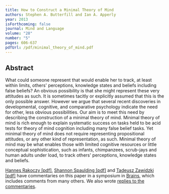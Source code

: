 ```yaml
---
title: How to Construct a Minimal Theory of Mind
authors: Stephen A. Butterfill and Ian A. Apperly
year: 2013
isForthcoming: false
journal: Mind and Language
volume: "28"
number: "5"
pages: 606-637
pdfUrl: /pdf/minimal_theory_of_mind.pdf
---
```


## Abstract

What could someone represent that would enable her to track, at least within limits, others' perceptions, knowledge states and beliefs including false beliefs?  An obvious possibility is that she might represent these very attitudes as such. It is sometimes tacitly or explicitly assumed that this is the only possible answer. However we argue that several recent discoveries in developmental, cognitive, and comparative psychology indicate the need for other, less obvious possibilities. Our aim is to meet this need by describing the construction of a minimal theory of mind.  Minimal theory of mind is rich enough to explain systematic success on tasks held to be acid tests for theory of mind cognition including many false belief tasks. Yet minimal theory of mind does not require representing propositional attitudes, or any other kind of representation, as such. Minimal theory of mind may be what enables those with limited cognitive resources or little conceptual sophistication, such as infants, chimpanzees, scrub-jays and human adults under load,  to track others' perceptions, knowledge states and beliefs.


<p> <a href="http://philosophyofbrains.com/wp-content/uploads/2013/11/rakoczy.pdf" target="_blank">Hannes Rakoczy [pdf]</a><span>, </span><a href="http://philosophyofbrains.com/wp-content/uploads/2013/11/spaulding.pdf" target="_blank">Shannon Spaulding [pdf]</a><span> and </span><a href="http://philosophyofbrains.com/wp-content/uploads/2013/11/zawidzki.pdf" target="_blank">Tadeusz Zawidzki [pdf]</a><span> have commentaries  on this paper in  a symposium in </span><a href="http://philosophyofbrains.com/2013/11/11/symposium-on-butterfill-and-apperlys-how-to-construct-a-minimal-theory-of-mind-mind-language-28-5-606-63.aspx">Brains</a><span>, which includes comments from many others.  </span><span>We also wrote  </span><a href="/writing/minimal_brains_discussion_replies/">replies to the commentaries</a><span>.</span></p>